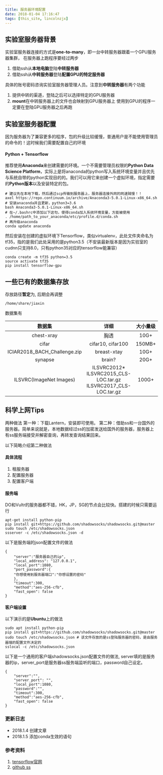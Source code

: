 ```yaml
---
title: 服务器环境配置
date: 2018-01-04 17:16:47
tags: [this_site, lincolnzjx]
---
```


## 实验室服务器背景
实验室服务器连接的方式是**one-to-many**，即一台中转服务器跟着一个GPU服务器集群， 在服务器上跑程序要经过两步
1. 借助ssh从**本地电脑**登陆**中转服务器**
2. 借助ssh从**中转服务器**登陆**配置GPU的特定服务器**

具体的账号密码咨询实验室服务器管理人员。注意到**中转服务器**有两个功能
1. 提供中转的渠道，登陆之后可以选择特定的GPU服务器
2. **mount**在中转服务器上的文件也会映射到GPU服务器上
使用到GPU的程序一定要在登陆GPU服务器之后再跑

## 实验室服务器配置
因为服务器为了兼容更多的程序，包的升级比较缓慢，普通用户是不能使用管理员的命令的！这时候我们需要配置自己的环境

#### Python + Tensorflow
推荐使用**Anaconda**来创建需要的环境。一个不需要管理员权限的**Python Data Science Platform**，实际上是将anaconda的python写入系统环境变量并且优先与系统自带的python实现目的的。我们可以用它来创建一个虚拟环境，指定需要的**Python版本**以及安装特定的包。

```
# 建议先在本地下载，然后通过scp传输到服务器上，服务器连接外网的网速贼慢！！
axel https://repo.continuum.io/archive/Anaconda3-5.0.1-Linux-x86_64.sh
# 安装anaconda并且更新，python3=3.6
bash Anaconda3-5.0.1-Linux-x86_64.sh
# 在~/.bashrc中添加以下这句，使得conda加入系统环境变量，方能被使用
. /home/path_to_your_anaconda/etc/profile.d/conda.sh
# 再升级anaconda
conda update anaconda
```

然后安装在创建的虚拟环境下Tensorflow，类似virtualenv，此处文件夹命名为tf35，指的是我们此处采用的是python3.5（不安装最新版本是因为实验室的cudnn只支持8.0，只有python35对应的tensorflow能兼容）

```
conda create -m tf35 python=3.5
source activate tf35
pip install tensorflow-gpu
```

## 一些已有的数据集存放
存放路径**暂定**为, 后期会再调整
```
/home/share/jiaxin
```

数据集有 

| 数据集 | 详细 |  大小量级 | 
| :---: | :---: |  :---: |
| chest-xray | 胸透 | 10G+ |
| cifar | cifar10, cifar100 | 150MB+ | 
| ICIAR2018_BACH_Challenge.zip | breast-xtay | 10G+ |
| synapse | brain? | 20G+ |
| ILSVRC(ImageNet Images) | ILSVRC2012\*<br>ILSVRC2015_CLS-LOC.tar.gz<br>ILSVRC2017_CLS-LOC.tar.gz | 100G+ |

## 科学上网Tips
两种做法
第一种：下载Lantern，安装即可使用。
第二种：借助ss和一台国外的服务器。简单来说就是，本地数据经过ss的加密发送给国外的服务器，服务器上有ss服务端接受并解密查询，再转发查询结果回来。

以下简略介绍第二种做法

#### 具体流程
1. 租服务器
2. 配置服务器
3. 配置客户端

#### 服务端
DO和Vultr的服务器都不错，HK，JP，SG的节点会比较快。搭建的时候只需要运行

```
apt-get install python-pip
pip install git+https://github.com/shadowsocks/shadowsocks.git@master
sudo touch /etc/shadowsocks.json 
ssserver -c /etc/shadowsocks.json -d

```

以下是服务端的json配置文件的做法

```
{
    "server":"服务器自己的ip",
    "local_address": "127.0.0.1",
    "local_port":1080,
    "port_password":{
	"你想使用到服务器端口":"你想设置的密码"
    },
    "timeout":300,
    "method":"aes-256-cfb",
    "fast_open": false
}
```
#### 客户端设置
以下演示的是**Ubuntu**上的做法

```
sudo apt install python-pip
pip install git+https://github.com/shadowsocks/shadowsocks.git@master
sudo touch /etc/shadowsocks.json # 该文件存放的是ss登陆服务器的密码，是由服务器端的配置文件决定的
sslocal -c /etc/shadowsocks.json
```

以下是一个通用的客户端shadowsocks.json配置文件的做法, server填的是服务器的ip，server_port是服务器ss服务端监听的端口，password自己设定。

```
{
    "server":"",
    "server_port": "",
    "local_port":1080,
    "password":"",
    "timeout":300,
    "method":"aes-256-cfb",
    "fast_open": false
}
```

### 更新日志
* 2018.1.4 创建文章
* 2018.1.5 添加conda生效的语句

### 参考资料
1. [tensorflow官网](https://www.tensorflow.org/install/install_linux#installing_with_anaconda)
2. [github ss](不能说)


